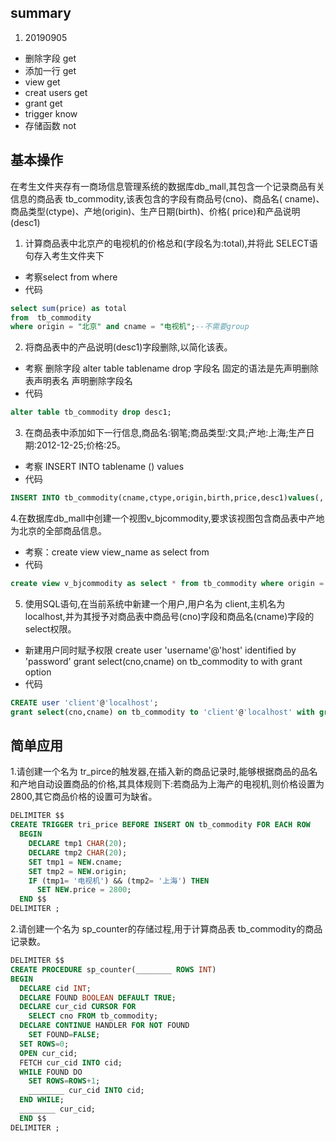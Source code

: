 ## summary
1. 20190905
  - 删除字段 get
  - 添加一行 get
  - view get
  - creat users get
  - grant get
  - trigger know
  - 存储函数 not
  

## 基本操作
在考生文件夹存有一商场信息管理系统的数据库db_mall,其包含一个记录商品有关信息的商品表 tb_commodity,该表包含的字段有商品号(cno)、商品名( cname)、商品类型(ctype)、产地(origin)、生产日期(birth)、价格( price)和产品说明(desc1)
1. 计算商品表中北京产的电视机的价格总和(字段名为:total),并将此 SELECT语句存入考生文件夹下
  - 考察select from where
  - 代码
  ```SQL
  select sum(price) as total
  from  tb_commodity
  where origin = "北京" and cname = "电视机";--不需要group
  ```
2. 将商品表中的产品说明(desc1)字段删除,以简化该表。
  - 考察 删除字段 alter table tablename drop 字段名
  固定的语法是先声明删除表声明表名 声明删除字段名
  - 代码
  ```SQL
  alter table tb_commodity drop desc1;
  ```
3. 在商品表中添加如下一行信息,商品名:钢笔;商品类型:文具;产地:上海;生产日期:2012-12-25;价格:25。
  - 考察 INSERT INTO tablename () values
  - 代码
  ```SQL
  INSERT INTO tb_commodity(cname,ctype,origin,birth,price,desc1)values(,'铅笔','文具','上海','2012-12-25',25);
  ```
4.在数据库db_mall中创建一个视图v_bjcommodity,要求该视图包含商品表中产地为北京的全部商品信息。
  - 考察：create view view_name as select from
  - 代码
  ```SQL
  create view v_bjcommodity as select * from tb_commodity where origin = "北京";--说是哪个数据库 -- 列出需要的字段
  ```
5. 使用SQL语句,在当前系统中新建一个用户,用户名为 client,主机名为 localhost,并为其授予对商品表中商品号(cno)字段和商品名(cname)字段的select权限。
  - 新建用户同时赋予权限 create user 'username'@'host' identified by 'password'
  grant select(cno,cname) on tb_commodity to with grant option
  - 代码
  ```SQL
  CREATE user 'client'@'localhost';
  grant select(cno,cname) on tb_commodity to 'client'@'localhost' with grant option;
  ```
## 简单应用
1.请创建一个名为 tr_pirce的触发器,在插入新的商品记录时,能够根据商品的品名和产地自动设置商品的价格,其具体规则下:若商品为上海产的电视机,则价格设置为2800,其它商品价格的设置可为缺省。
```SQL
DELIMITER $$
CREATE TRIGGER tri_price BEFORE INSERT ON tb_commodity FOR EACH ROW
  BEGIN
    DECLARE tmp1 CHAR(20);
    DECLARE tmp2 CHAR(20);
    SET tmp1 = NEW.cname;
    SET tmp2 = NEW.origin;
    IF (tmp1= '电视机') && (tmp2= '上海') THEN
      SET NEW.price = 2800;
  END $$
DELIMITER ;

````
2.请创建一个名为 sp_counter的存储过程,用于计算商品表 tb_commodity的商品记录数。
```SQL
DELIMITER $$
CREATE PROCEDURE sp_counter(________ ROWS INT)
BEGIN
  DECLARE cid INT;
  DECLARE FOUND BOOLEAN DEFAULT TRUE;
  DECLARE cur_cid CURSOR FOR
    SELECT cno FROM tb_commodity;
  DECLARE CONTINUE HANDLER FOR NOT FOUND
    SET FOUND=FALSE;
  SET ROWS=0;
  OPEN cur_cid;
  FETCH cur_cid INTO cid;
  WHILE FOUND DO
    SET ROWS=ROWS+1;
    ________ cur_cid INTO cid;
  END WHILE;
  ________ cur_cid;
  END $$
DELIMITER ;

```
